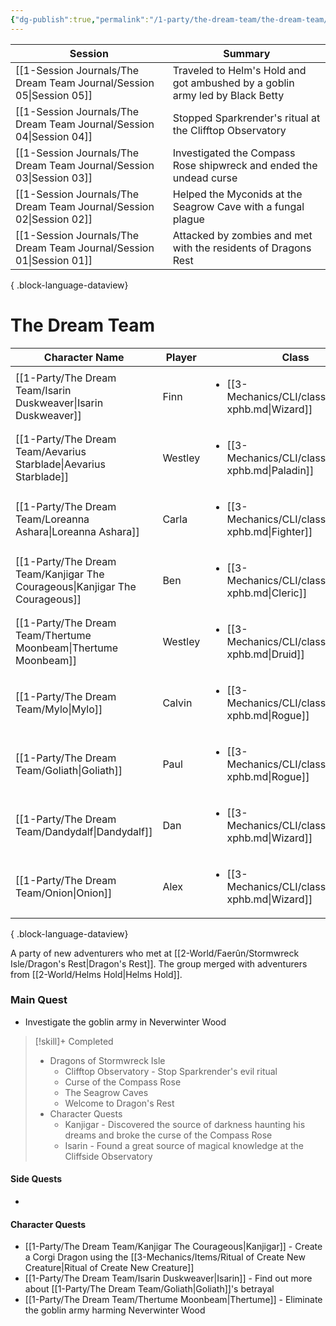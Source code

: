 ```yaml
---
{"dg-publish":true,"permalink":"/1-party/the-dream-team/the-dream-team/","created":"2025-03-14T23:40:36.437-04:00","updated":"2025-04-01T12:29:58.841-04:00"}
---
```



| Session                                                                 | Summary                                                                      |
| ----------------------------------------------------------------------- | ---------------------------------------------------------------------------- |
| [[1-Session Journals/The Dream Team Journal/Session 05\|Session 05]] | Traveled to Helm's Hold and got ambushed by a goblin army led by Black Betty |
| [[1-Session Journals/The Dream Team Journal/Session 04\|Session 04]] | Stopped Sparkrender's ritual at the Clifftop Observatory                     |
| [[1-Session Journals/The Dream Team Journal/Session 03\|Session 03]] | Investigated the Compass Rose shipwreck and ended the undead curse           |
| [[1-Session Journals/The Dream Team Journal/Session 02\|Session 02]] | Helped the Myconids at the Seagrow Cave with a fungal plague                 |
| [[1-Session Journals/The Dream Team Journal/Session 01\|Session 01]] | Attacked by zombies and met with the residents of Dragons Rest               |

{ .block-language-dataview}

# The Dream Team
| Character Name                                                                 | Player  | Class                                                                   | Race                         | level |
| ------------------------------------------------------------------------------ | ------- | ----------------------------------------------------------------------- | ---------------------------- | ----- |
| [[1-Party/The Dream Team/Isarin Duskweaver\|Isarin Duskweaver]]             | Finn    | <ul><li>[[3-Mechanics/CLI/classes/wizard-xphb.md\\|Wizard]]</li></ul>   | <ul><li>High Elf</li></ul>   | 3     |
| [[1-Party/The Dream Team/Aevarius Starblade\|Aevarius Starblade]]           | Westley | <ul><li>[[3-Mechanics/CLI/classes/paladin-xphb.md\\|Paladin]]</li></ul> | <ul><li>Human</li></ul>      | 3     |
| [[1-Party/The Dream Team/Loreanna Ashara\|Loreanna Ashara]]                 | Carla   | <ul><li>[[3-Mechanics/CLI/classes/fighter-xphb.md\\|Fighter]]</li></ul> | <ul><li>Wood Elf</li></ul>   | 3     |
| [[1-Party/The Dream Team/Kanjigar The Courageous\|Kanjigar The Courageous]] | Ben     | <ul><li>[[3-Mechanics/CLI/classes/cleric-xphb.md\\|Cleric]]</li></ul>   | <ul><li>Dwarf</li></ul>      | 3     |
| [[1-Party/The Dream Team/Thertume Moonbeam\|Thertume Moonbeam]]             | Westley | <ul><li>[[3-Mechanics/CLI/classes/druid-xphb.md\\|Druid]]</li></ul>     | <ul><li>Dragonborn</li></ul> | 3     |
| [[1-Party/The Dream Team/Mylo\|Mylo]]                                       | Calvin  | <ul><li>[[3-Mechanics/CLI/classes/rogue-xphb.md\\|Rogue]]</li></ul>     | <ul><li>Halfling</li></ul>   | 2     |
| [[1-Party/The Dream Team/Goliath\|Goliath]]                                 | Paul    | <ul><li>[[3-Mechanics/CLI/classes/rogue-xphb.md\\|Rogue]]</li></ul>     | <ul><li>Half-Elf</li></ul>   | 2     |
| [[1-Party/The Dream Team/Dandydalf\|Dandydalf]]                             | Dan     | <ul><li>[[3-Mechanics/CLI/classes/wizard-xphb.md\\|Wizard]]</li></ul>   | <ul><li>High Elf</li></ul>   | 2     |
| [[1-Party/The Dream Team/Onion\|Onion]]                                     | Alex    | <ul><li>[[3-Mechanics/CLI/classes/wizard-xphb.md\\|Wizard]]</li></ul>   | <ul><li>Human</li></ul>      | 2     |

{ .block-language-dataview}

A party of new adventurers who met at [[2-World/Faerûn/Stormwreck Isle/Dragon's Rest\|Dragon's Rest]]. The group merged with adventurers from [[2-World/Helms Hold\|Helms Hold]].

### Main Quest
- Investigate the goblin army in Neverwinter Wood

> [!skill]+ Completed
>- Dragons of Stormwreck Isle
>	- Clifftop Observatory - Stop Sparkrender's evil ritual
>	- Curse of the Compass Rose
>	- The Seagrow Caves
>	- Welcome to Dragon's Rest
> - Character Quests
> 	- Kanjigar - Discovered the source of darkness haunting his dreams and broke the curse of the Compass Rose
>	- Isarin - Found a great source of magical knowledge at the Cliffside Observatory


#### Side Quests
- 

#### Character Quests
- [[1-Party/The Dream Team/Kanjigar The Courageous\|Kanjigar]] - Create a Corgi Dragon using the [[3-Mechanics/Items/Ritual of Create New Creature\|Ritual of Create New Creature]]
- [[1-Party/The Dream Team/Isarin Duskweaver\|Isarin]] - Find out more about [[1-Party/The Dream Team/Goliath\|Goliath]]'s betrayal
- [[1-Party/The Dream Team/Thertume Moonbeam\|Thertume]] - Eliminate the goblin army harming Neverwinter Wood
